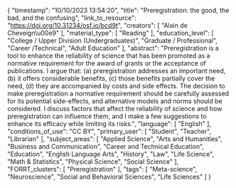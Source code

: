 {
    "timestamp": "10/10/2023 13:54:20",
    "title": "Preregistration: the good, the bad, and the confusing",
    "link_to_resource": "https://doi.org/10.31234/osf.io/bcd9t",
    "creators": [
        "Alain de Cheveign\u00e9"
    ],
    "material_type": [
        "Reading"
    ],
    "education_level": [
        "College / Upper Division (Undergraduates)",
        "Graduate / Professional",
        "Career /Technical",
        "Adult Education"
    ],
    "abstract": "Preregistration is a tool to enhance the reliability of science that has been promoted as a normative requirement for the award of grants or the acceptance of publications. I argue that: (a) preregistration addresses an important need, (b) it offers considerable benefits, (c) those benefits partially cover the need, (d) they are accompanied by costs and side effects. The decision to make preregistration a normative requirement should be carefully assessed for its potential side-effects, and alternative models and norms should be considered. I discuss factors that affect the reliability of science and how preregistration can influence them, and I make a few suggestions to enhance its efficacy while limiting its risks.",
    "language": [
        "English"
    ],
    "conditions_of_use": "CC BY",
    "primary_user": [
        "Student",
        "Teacher",
        "Librarian"
    ],
    "subject_areas": [
        "Applied Science",
        "Arts and Humanities",
        "Business and Communication",
        "Career and Technical Education",
        "Education",
        "English Language Arts",
        "History",
        "Law",
        "Life Science",
        "Math & Statistics",
        "Physical Science",
        "Social Science"
    ],
    "FORRT_clusters": [
        "Preregistration"
    ],
    "tags": [
        "Meta-science",
        "Neuroscience",
        "Social and Behavioral Sciences",
        "Life Sciences"
    ]
}